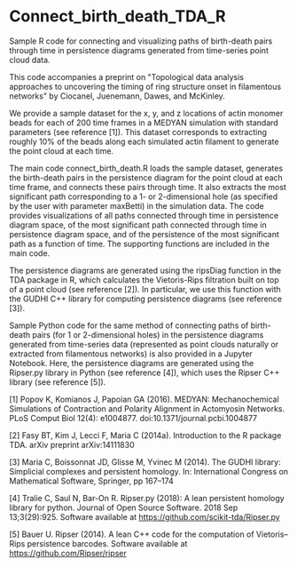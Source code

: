 # Connect_birth_death_TDA_R
Sample R code for connecting and visualizing paths of birth-death pairs through time in persistence diagrams generated from time-series point cloud data.

This code accompanies a preprint on "Topological data analysis approaches to uncovering the timing of ring structure onset in filamentous networks" by Ciocanel, Juenemann, Dawes, and McKinley.

We provide a sample dataset for the x, y, and z locations of actin monomer beads for each of 200 time frames in a MEDYAN simulation with standard parameters (see reference [1]). This dataset corresponds to extracting roughly 10% of the beads along each simulated actin filament to generate the point cloud at each time.

The main code connect_birth_death.R loads the sample dataset, generates the birth-death pairs in the persistence diagram for the point cloud at each time frame, and connects these pairs through time. It also extracts the most significant path corresponding to a 1- or 2-dimensional hole (as specified by the user with parameter maxBetti) in the simulation data. The code provides visualizations of all paths connected through time in persistence diagram space, of the most significant path connected through time in persistence diagram space, and of the persistence of the most significant path as a function of time. The supporting functions are included in the main code. 

The persistence diagrams are generated using the ripsDiag function in the TDA package in R, which calculates the Vietoris-Rips filtration built on top of a point cloud (see reference [2]). In particular, we use this function with the GUDHI C++ library for computing persistence diagrams (see reference [3]).

Sample Python code for the same method of connecting paths of birth-death pairs (for 1 or 2-dimensional holes) in the persistence diagrams generated from time-series data (represented as point clouds naturally or extracted from filamentous networks) is also provided in a Jupyter Notebook. Here, the persistence diagrams are generated using the Ripser.py library in Python (see reference [4]), which uses the Ripser C++ library (see reference [5]).

[1] Popov K, Komianos J, Papoian GA (2016). MEDYAN: Mechanochemical Simulations of
Contraction and Polarity Alignment in Actomyosin Networks. PLoS Comput Biol 12(4): e1004877. doi:10.1371/journal.pcbi.1004877

[2] Fasy BT, Kim J, Lecci F, Maria C (2014a). Introduction to the R package TDA. arXiv preprint arXiv:14111830

[3] Maria C, Boissonnat JD, Glisse M, Yvinec M (2014). The GUDHI library: Simplicial  complexes and persistent homology. In: International Congress on Mathematical Software, Springer, pp 167–174

[4] Tralie C, Saul N, Bar-On R. Ripser.py (2018): A lean persistent homology library for python. Journal of Open Source Software. 2018 Sep 13;3(29):925. Software available at https://github.com/scikit-tda/Ripser.py

[5] Bauer U. Ripser (2014). A lean C++ code for the computation of Vietoris–Rips persistence barcodes. Software available at https://github.com/Ripser/ripser 
